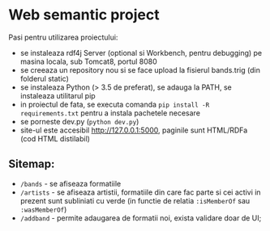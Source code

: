 # Web semantic project

Pasi pentru utilizarea proiectului:
- se instaleaza rdf4j Server (optional si Workbench, pentru debugging) pe masina locala, sub Tomcat8, portul 8080
- se creeaza un repository nou si se face upload la fisierul bands.trig (din folderul static)
- se instaleaza Python (> 3.5 de preferat), se adauga la PATH, se instaleaza utilitarul pip
- in proiectul de fata, se executa comanda `pip install -R requirements.txt` pentru a instala pachetele necesare
- se porneste dev.py (`python dev.py`)
- site-ul este accesibil http://127.0.0.1:5000, paginile sunt HTML/RDFa (cod HTML distilabil)

## Sitemap:
- `/bands` - se afiseaza formatiile 
- `/artists` - se afiseaza artistii, formatiile din care fac parte si cei activi in prezent sunt subliniati cu verde (in functie de relatia `:isMemberOf` sau `:wasMemberOf`)
- `/addband` - permite adaugarea de formatii noi, exista validare doar de UI; 
